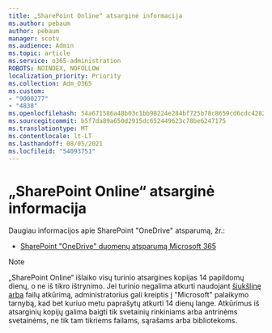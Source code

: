 ```yaml
---
title: „SharePoint Online“ atsarginė informacija
ms.author: pebaum
author: pebaum
manager: scotv
ms.audience: Admin
ms.topic: article
ms.service: o365-administration
ROBOTS: NOINDEX, NOFOLLOW
localization_priority: Priority
ms.collection: Adm_O365
ms.custom:
- "9000277"
- "4838"
ms.openlocfilehash: 54a671586a48b03c1bb98224e284bf725b78c8659cd6cdc428218cde5d99b841
ms.sourcegitcommit: b5f7da89a650d2915dc652449623c78be6247175
ms.translationtype: MT
ms.contentlocale: lt-LT
ms.lasthandoff: 08/05/2021
ms.locfileid: "54093751"
---
```

# <a name="sharepoint-online-backup-information"></a>„SharePoint Online“ atsarginė informacija

Daugiau informacijos apie SharePoint "OneDrive" atsparumą, žr.:

- [SharePoint "OneDrive" duomenų atsparumą Microsoft 365](https://docs.microsoft.com/compliance/assurance/assurance-sharepoint-onedrive-data-resiliency)

> [!NOTE]
> „SharePoint Online“ išlaiko visų turinio atsargines kopijas 14 papildomų dienų, o ne iš tikro ištrynimo. Jei turinio negalima atkurti naudojant [šiukšlinę arba](https://support.microsoft.com/office/restore-deleted-items-from-the-site-collection-recycle-bin-5fa924ee-16d7-487b-9a0a-021b9062d14b) failų atkūrimą, [](https://support.microsoft.com/office/restore-your-onedrive-fa231298-759d-41cf-bcd0-25ac53eb8a15)administratorius gali kreiptis į "Microsoft" palaikymo tarnybą, kad bet kuriuo metu paprašytų atkurti 14 dienų lange. Atkūrimus iš atsarginių kopijų galima baigti tik svetainių rinkiniams arba antrinėms svetainėms, ne tik tam tikriems failams, sąrašams arba bibliotekoms.
